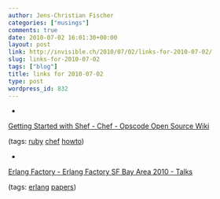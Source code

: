 ```yaml
---
author: Jens-Christian Fischer
categories: ["musings"]
comments: true
date: 2010-07-02 16:01:30+00:00
layout: post
link: http://invisible.ch/2010/07/02/links-for-2010-07-02/
slug: links-for-2010-07-02
tags: ["blog"]
title: links for 2010-07-02
type: post
wordpress_id: 832
---
```


  * 
                

[Getting Started with Shef - Chef - Opscode Open Source Wiki](http://wiki.opscode.com/display/chef/Getting+Started+with+Shef)


                
                

(tags: [ruby](http://delicious.com/jaycee/ruby) [chef](http://delicious.com/jaycee/chef) [howto](http://delicious.com/jaycee/howto))


            
  * 
                

[Erlang Factory - Erlang Factory SF Bay Area 2010 - Talks](http://erlang-factory.com/conference/SFBay2010/talks)


                
                

(tags: [erlang](http://delicious.com/jaycee/erlang) [papers](http://delicious.com/jaycee/papers))


            
